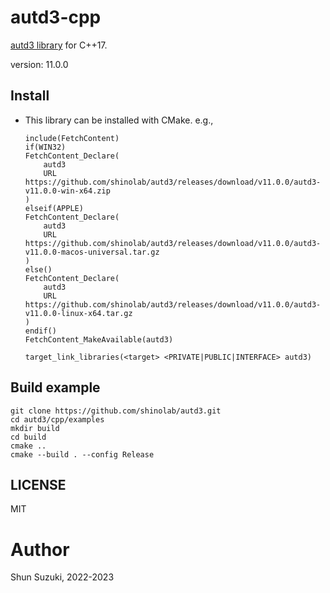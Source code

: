 # autd3-cpp

[autd3 library](https://github.com/shinolab/autd3) for C++17.

version: 11.0.0

## Install

- This library can be installed with CMake. e.g.,
    ```
    include(FetchContent)
    if(WIN32)
    FetchContent_Declare(
        autd3
        URL https://github.com/shinolab/autd3/releases/download/v11.0.0/autd3-v11.0.0-win-x64.zip
    )
    elseif(APPLE)
    FetchContent_Declare(
        autd3
        URL https://github.com/shinolab/autd3/releases/download/v11.0.0/autd3-v11.0.0-macos-universal.tar.gz
    )
    else()
    FetchContent_Declare(
        autd3
        URL https://github.com/shinolab/autd3/releases/download/v11.0.0/autd3-v11.0.0-linux-x64.tar.gz
    )
    endif()
    FetchContent_MakeAvailable(autd3)

    target_link_libraries(<target> <PRIVATE|PUBLIC|INTERFACE> autd3)
    ```

## Build example

```
git clone https://github.com/shinolab/autd3.git
cd autd3/cpp/examples
mkdir build
cd build
cmake ..
cmake --build . --config Release
```

## LICENSE

MIT

# Author

Shun Suzuki, 2022-2023
